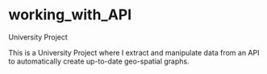 # working_with_API
University Project 

This is a University Project where I extract and manipulate data from an API to automatically create up-to-date geo-spatial graphs.
